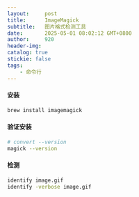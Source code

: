 ```yaml
---
layout:     post
title:      ImageMagick
subtitle:   图片格式检测工具
date:       2025-05-01 08:02:12 GMT+0800
author:     920
header-img: 
catalog: true
stickie: false
tags:
    - 命令行
---
```



#### 安装

```bash
brew install imagemagick
```

#### 验证安装

```bash
# convert --version
magick --version
```

#### 检测
```bash
identify image.gif
identify -verbose image.gif
```
